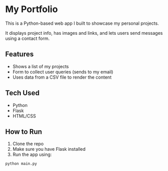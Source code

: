 # My Portfolio

This is a Python-based web app I built to showcase my personal projects.

It displays project info, has images and links, and lets users send messages using a contact form.

## Features

- Shows a list of my projects
- Form to collect user queries (sends to my email)
- Uses data from a CSV file to render the content

## Tech Used

- Python
- Flask
- HTML/CSS

## How to Run

1. Clone the repo
2. Make sure you have Flask installed
3. Run the app using:
```bash
python main.py
